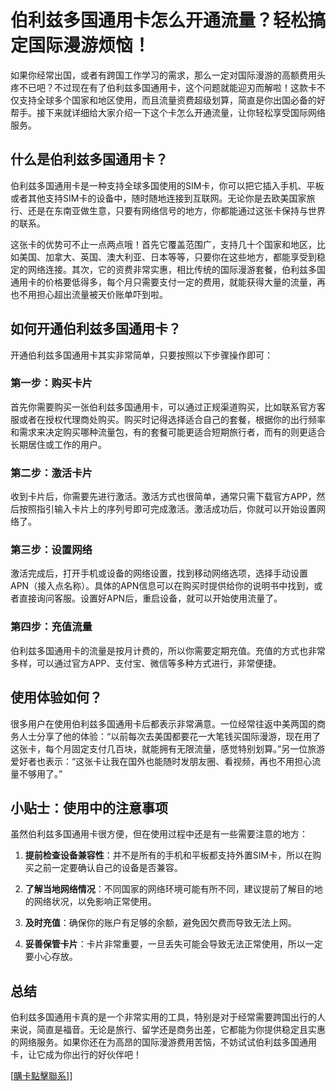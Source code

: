# 伯利兹多国通用卡怎么开通流量？轻松搞定国际漫游烦恼！

如果你经常出国，或者有跨国工作学习的需求，那么一定对国际漫游的高额费用头疼不已吧？不过现在有了伯利兹多国通用卡，这个问题就能迎刃而解啦！这款卡不仅支持全球多个国家和地区使用，而且流量资费超级划算，简直是你出国必备的好帮手。接下来就详细给大家介绍一下这个卡怎么开通流量，让你轻松享受国际网络服务。

## 什么是伯利兹多国通用卡？

伯利兹多国通用卡是一种支持全球多国使用的SIM卡，你可以把它插入手机、平板或者其他支持SIM卡的设备中，随时随地连接到互联网。无论你是去欧美国家旅行、还是在东南亚做生意，只要有网络信号的地方，你都能通过这张卡保持与世界的联系。

这张卡的优势可不止一点两点哦！首先它覆盖范围广，支持几十个国家和地区，比如美国、加拿大、英国、澳大利亚、日本等等，只要你在这些地方，都能享受到稳定的网络连接。其次，它的资费非常实惠，相比传统的国际漫游套餐，伯利兹多国通用卡的价格要低得多，每个月只需要支付一定的费用，就能获得大量的流量，再也不用担心超出流量被天价账单吓到啦。

## 如何开通伯利兹多国通用卡？

开通伯利兹多国通用卡其实非常简单，只要按照以下步骤操作即可：

### 第一步：购买卡片

首先你需要购买一张伯利兹多国通用卡，可以通过正规渠道购买，比如联系官方客服或者在授权代理商处购买。购买时记得选择适合自己的套餐，根据你的出行频率和需求来决定购买哪种流量包，有的套餐可能更适合短期旅行者，而有的则更适合长期居住或工作的用户。

### 第二步：激活卡片

收到卡片后，你需要先进行激活。激活方式也很简单，通常只需下载官方APP，然后按照指引输入卡片上的序列号即可完成激活。激活成功后，你就可以开始设置网络了。

### 第三步：设置网络

激活完成后，打开手机或设备的网络设置，找到移动网络选项，选择手动设置APN（接入点名称）。具体的APN信息可以在购买时提供给你的说明书中找到，或者直接询问客服。设置好APN后，重启设备，就可以开始使用流量了。

### 第四步：充值流量

伯利兹多国通用卡的流量是按月计费的，所以你需要定期充值。充值的方式也非常多样，可以通过官方APP、支付宝、微信等多种方式进行，非常便捷。

## 使用体验如何？

很多用户在使用伯利兹多国通用卡后都表示非常满意。一位经常往返中美两国的商务人士分享了他的体验：“以前每次去美国都要花一大笔钱买国际漫游，现在用了这张卡，每个月固定支付几百块，就能拥有无限流量，感觉特别划算。”另一位旅游爱好者也表示：“这张卡让我在国外也能随时发朋友圈、看视频，再也不用担心流量不够用了。”

## 小贴士：使用中的注意事项

虽然伯利兹多国通用卡很方便，但在使用过程中还是有一些需要注意的地方：

1. **提前检查设备兼容性**：并不是所有的手机和平板都支持外置SIM卡，所以在购买之前一定要确认自己的设备是否兼容。
   
2. **了解当地网络情况**：不同国家的网络环境可能有所不同，建议提前了解目的地的网络状况，以免影响正常使用。

3. **及时充值**：确保你的账户有足够的余额，避免因欠费而导致无法上网。

4. **妥善保管卡片**：卡片非常重要，一旦丢失可能会导致无法正常使用，所以一定要小心存放。

## 总结

伯利兹多国通用卡真的是一个非常实用的工具，特别是对于经常需要跨国出行的人来说，简直是福音。无论是旅行、留学还是商务出差，它都能为你提供稳定且实惠的网络服务。如果你还在为高昂的国际漫游费用苦恼，不妨试试伯利兹多国通用卡，让它成为你出行的好伙伴吧！

[[購卡點擊聯系](https://t.me/s/esim1088)]]